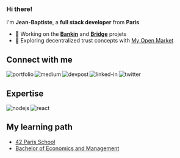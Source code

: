 ### Hi there!

I'm **Jean-Baptiste**, a **full stack developer** from **Paris**

- 🔭 Working on the [**Bankin**](http://bankin.com/) and [**Bridge**](http://bridgeapi.io/) projets
- 🌱 Exploring decentralized trust concepts with [My Open Market](https://github.com/myopenmarket)

## Connect with me

[<img align="left" alt="portfolio" src="https://img.shields.io/badge/portfolio-%23D36582.svg?&style=for-the-badge" />]("https://jterrazz.com)

[<img align="left" alt="medium" src="https://img.shields.io/badge/medium-%23253C78.svg?&style=for-the-badge&logo=medium&logoColor=white" />](https://blog.jterrazz.com)

[<img align="left" alt="devpost" src="https://img.shields.io/badge/devpost%20/%20hackathons-%23253C78.svg?&style=for-the-badge&logo=devpost&logoColor=white" />](https://devpost.com/jterrazz)

[<img align="left" alt="linked-in" src="https://img.shields.io/badge/linkedin-%232B59C3.svg?&style=for-the-badge&logo=linkedin&logoColor=white" />](https://www.linkedin.com/in/jterrazz)

[<img align="left" alt="twitter" src="https://img.shields.io/badge/twitter-%232B59C3.svg?&style=for-the-badge&logo=twitter&logoColor=white" />](https://twitter.com/j_terrazz)

<br>

## Expertise
<img align="left" alt="nodejs" src="https://img.shields.io/badge/node.js%20-%23C9A690.svg?&style=for-the-badge&logo=node.js&logoColor=white" />
<img align="left" alt="react" src="https://img.shields.io/badge/react%20-%23C9A690.svg?&style=for-the-badge&logo=react&logoColor=white" />

<br>

## My learning path
- [42 Paris School](https://www.42.fr/)
- [Bachelor of Economics and Management](https://feg.univ-amu.fr/)
